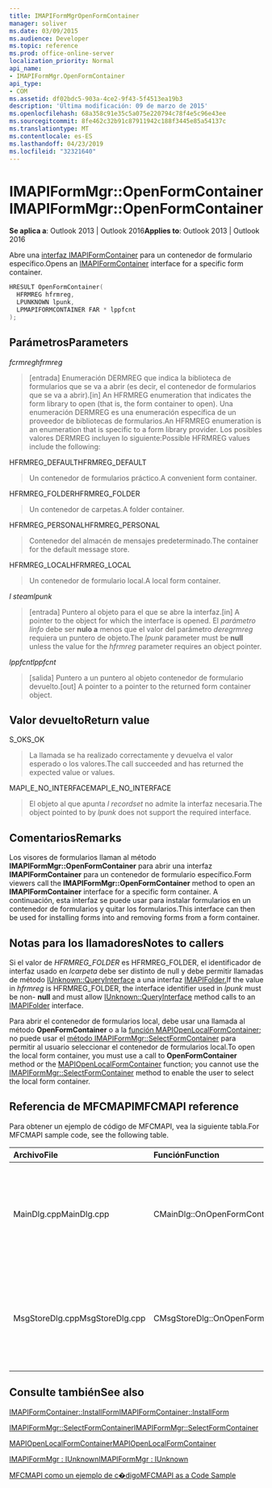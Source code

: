 ```yaml
---
title: IMAPIFormMgrOpenFormContainer
manager: soliver
ms.date: 03/09/2015
ms.audience: Developer
ms.topic: reference
ms.prod: office-online-server
localization_priority: Normal
api_name:
- IMAPIFormMgr.OpenFormContainer
api_type:
- COM
ms.assetid: df02bdc5-903a-4ce2-9f43-5f4513ea19b3
description: 'Última modificación: 09 de marzo de 2015'
ms.openlocfilehash: 68a358c91e35c5a075e220794c78f4e5c96e43ee
ms.sourcegitcommit: 8fe462c32b91c87911942c188f3445e85a54137c
ms.translationtype: MT
ms.contentlocale: es-ES
ms.lasthandoff: 04/23/2019
ms.locfileid: "32321640"
---
```

# <a name="imapiformmgropenformcontainer"></a><span data-ttu-id="3ad5e-103">IMAPIFormMgr::OpenFormContainer</span><span class="sxs-lookup"><span data-stu-id="3ad5e-103">IMAPIFormMgr::OpenFormContainer</span></span>

  
  
<span data-ttu-id="3ad5e-104">**Se aplica a**: Outlook 2013 | Outlook 2016</span><span class="sxs-lookup"><span data-stu-id="3ad5e-104">**Applies to**: Outlook 2013 | Outlook 2016</span></span> 
  
<span data-ttu-id="3ad5e-105">Abre una [interfaz IMAPIFormContainer](imapiformcontaineriunknown.md) para un contenedor de formulario específico.</span><span class="sxs-lookup"><span data-stu-id="3ad5e-105">Opens an [IMAPIFormContainer](imapiformcontaineriunknown.md) interface for a specific form container.</span></span> 
  
```cpp
HRESULT OpenFormContainer(
  HFRMREG hfrmreg,
  LPUNKNOWN lpunk,
  LPMAPIFORMCONTAINER FAR * lppfcnt
);
```

## <a name="parameters"></a><span data-ttu-id="3ad5e-106">Parámetros</span><span class="sxs-lookup"><span data-stu-id="3ad5e-106">Parameters</span></span>

 <span data-ttu-id="3ad5e-107">_fcrmreg_</span><span class="sxs-lookup"><span data-stu-id="3ad5e-107">_hfrmreg_</span></span>
  
> <span data-ttu-id="3ad5e-108">[entrada] Enumeración DERMREG que indica la biblioteca de formularios que se va a abrir (es decir, el contenedor de formularios que se va a abrir).</span><span class="sxs-lookup"><span data-stu-id="3ad5e-108">[in] An HFRMREG enumeration that indicates the form library to open (that is, the form container to open).</span></span> <span data-ttu-id="3ad5e-109">Una enumeración DERMREG es una enumeración específica de un proveedor de bibliotecas de formularios.</span><span class="sxs-lookup"><span data-stu-id="3ad5e-109">An HFRMREG enumeration is an enumeration that is specific to a form library provider.</span></span> <span data-ttu-id="3ad5e-110">Los posibles valores DERMREG incluyen lo siguiente:</span><span class="sxs-lookup"><span data-stu-id="3ad5e-110">Possible HFRMREG values include the following:</span></span>
    
<span data-ttu-id="3ad5e-111">HFRMREG_DEFAULT</span><span class="sxs-lookup"><span data-stu-id="3ad5e-111">HFRMREG_DEFAULT</span></span> 
  
> <span data-ttu-id="3ad5e-112">Un contenedor de formularios práctico.</span><span class="sxs-lookup"><span data-stu-id="3ad5e-112">A convenient form container.</span></span>
    
<span data-ttu-id="3ad5e-113">HFRMREG_FOLDER</span><span class="sxs-lookup"><span data-stu-id="3ad5e-113">HFRMREG_FOLDER</span></span> 
  
> <span data-ttu-id="3ad5e-114">Un contenedor de carpetas.</span><span class="sxs-lookup"><span data-stu-id="3ad5e-114">A folder container.</span></span> 
    
<span data-ttu-id="3ad5e-115">HFRMREG_PERSONAL</span><span class="sxs-lookup"><span data-stu-id="3ad5e-115">HFRMREG_PERSONAL</span></span> 
  
> <span data-ttu-id="3ad5e-116">Contenedor del almacén de mensajes predeterminado.</span><span class="sxs-lookup"><span data-stu-id="3ad5e-116">The container for the default message store.</span></span> 
    
<span data-ttu-id="3ad5e-117">HFRMREG_LOCAL</span><span class="sxs-lookup"><span data-stu-id="3ad5e-117">HFRMREG_LOCAL</span></span> 
  
> <span data-ttu-id="3ad5e-118">Un contenedor de formulario local.</span><span class="sxs-lookup"><span data-stu-id="3ad5e-118">A local form container.</span></span> 
    
 <span data-ttu-id="3ad5e-119">_l steam_</span><span class="sxs-lookup"><span data-stu-id="3ad5e-119">_lpunk_</span></span>
  
> <span data-ttu-id="3ad5e-120">[entrada] Puntero al objeto para el que se abre la interfaz.</span><span class="sxs-lookup"><span data-stu-id="3ad5e-120">[in] A pointer to the object for which the interface is opened.</span></span> <span data-ttu-id="3ad5e-121">El  _parámetro linfo_ debe ser **nulo a** menos que el valor del parámetro  _deregrmreg_ requiera un puntero de objeto.</span><span class="sxs-lookup"><span data-stu-id="3ad5e-121">The  _lpunk_ parameter must be **null** unless the value for the  _hfrmreg_ parameter requires an object pointer.</span></span> 
    
 <span data-ttu-id="3ad5e-122">_lppfcnt_</span><span class="sxs-lookup"><span data-stu-id="3ad5e-122">_lppfcnt_</span></span>
  
> <span data-ttu-id="3ad5e-123">[salida] Puntero a un puntero al objeto contenedor de formulario devuelto.</span><span class="sxs-lookup"><span data-stu-id="3ad5e-123">[out] A pointer to a pointer to the returned form container object.</span></span>
    
## <a name="return-value"></a><span data-ttu-id="3ad5e-124">Valor devuelto</span><span class="sxs-lookup"><span data-stu-id="3ad5e-124">Return value</span></span>

<span data-ttu-id="3ad5e-125">S_OK</span><span class="sxs-lookup"><span data-stu-id="3ad5e-125">S_OK</span></span> 
  
> <span data-ttu-id="3ad5e-126">La llamada se ha realizado correctamente y devuelva el valor esperado o los valores.</span><span class="sxs-lookup"><span data-stu-id="3ad5e-126">The call succeeded and has returned the expected value or values.</span></span>
    
<span data-ttu-id="3ad5e-127">MAPI_E_NO_INTERFACE</span><span class="sxs-lookup"><span data-stu-id="3ad5e-127">MAPI_E_NO_INTERFACE</span></span> 
  
> <span data-ttu-id="3ad5e-128">El objeto al que apunta  _l recordset_ no admite la interfaz necesaria.</span><span class="sxs-lookup"><span data-stu-id="3ad5e-128">The object pointed to by  _lpunk_ does not support the required interface.</span></span> 
    
## <a name="remarks"></a><span data-ttu-id="3ad5e-129">Comentarios</span><span class="sxs-lookup"><span data-stu-id="3ad5e-129">Remarks</span></span>

<span data-ttu-id="3ad5e-130">Los visores de formularios llaman al método **IMAPIFormMgr::OpenFormContainer** para abrir una interfaz **IMAPIFormContainer** para un contenedor de formulario específico.</span><span class="sxs-lookup"><span data-stu-id="3ad5e-130">Form viewers call the **IMAPIFormMgr::OpenFormContainer** method to open an **IMAPIFormContainer** interface for a specific form container.</span></span> <span data-ttu-id="3ad5e-131">A continuación, esta interfaz se puede usar para instalar formularios en un contenedor de formularios y quitar los formularios.</span><span class="sxs-lookup"><span data-stu-id="3ad5e-131">This interface can then be used for installing forms into and removing forms from a form container.</span></span> 
  
## <a name="notes-to-callers"></a><span data-ttu-id="3ad5e-132">Notas para los llamadores</span><span class="sxs-lookup"><span data-stu-id="3ad5e-132">Notes to callers</span></span>

<span data-ttu-id="3ad5e-133">Si el valor de _HFRMREG_FOLDER_ es HFRMREG_FOLDER, el identificador de interfaz usado  en _lcarpeta_ debe ser distinto de null y debe permitir llamadas de método [IUnknown::QueryInterface](https://msdn.microsoft.com/library/ms682521%28v=VS.85%29.aspx) a una interfaz [IMAPIFolder.](imapifolderimapicontainer.md)</span><span class="sxs-lookup"><span data-stu-id="3ad5e-133">If the value in  _hfrmreg_ is HFRMREG_FOLDER, the interface identifier used in  _lpunk_ must be non- **null** and must allow [IUnknown::QueryInterface](https://msdn.microsoft.com/library/ms682521%28v=VS.85%29.aspx) method calls to an [IMAPIFolder](imapifolderimapicontainer.md) interface.</span></span> 
  
<span data-ttu-id="3ad5e-134">Para abrir el contenedor de formularios local, debe usar una llamada al método **OpenFormContainer** o a la [función MAPIOpenLocalFormContainer;](mapiopenlocalformcontainer.md) no puede usar el [método IMAPIFormMgr::SelectFormContainer](imapiformmgr-selectformcontainer.md) para permitir al usuario seleccionar el contenedor de formularios local.</span><span class="sxs-lookup"><span data-stu-id="3ad5e-134">To open the local form container, you must use a call to **OpenFormContainer** method or the [MAPIOpenLocalFormContainer](mapiopenlocalformcontainer.md) function; you cannot use the [IMAPIFormMgr::SelectFormContainer](imapiformmgr-selectformcontainer.md) method to enable the user to select the local form container.</span></span> 
  
## <a name="mfcmapi-reference"></a><span data-ttu-id="3ad5e-135">Referencia de MFCMAPI</span><span class="sxs-lookup"><span data-stu-id="3ad5e-135">MFCMAPI reference</span></span>

<span data-ttu-id="3ad5e-136">Para obtener un ejemplo de código de MFCMAPI, vea la siguiente tabla.</span><span class="sxs-lookup"><span data-stu-id="3ad5e-136">For MFCMAPI sample code, see the following table.</span></span>
  
|<span data-ttu-id="3ad5e-137">**Archivo**</span><span class="sxs-lookup"><span data-stu-id="3ad5e-137">**File**</span></span>|<span data-ttu-id="3ad5e-138">**Función**</span><span class="sxs-lookup"><span data-stu-id="3ad5e-138">**Function**</span></span>|<span data-ttu-id="3ad5e-139">**Comentario**</span><span class="sxs-lookup"><span data-stu-id="3ad5e-139">**Comment**</span></span>|
|:-----|:-----|:-----|
|<span data-ttu-id="3ad5e-140">MainDlg.cpp</span><span class="sxs-lookup"><span data-stu-id="3ad5e-140">MainDlg.cpp</span></span>  <br/> |<span data-ttu-id="3ad5e-141">CMainDlg::OnOpenFormContainer</span><span class="sxs-lookup"><span data-stu-id="3ad5e-141">CMainDlg::OnOpenFormContainer</span></span>  <br/> |<span data-ttu-id="3ad5e-142">MFCMAPI usa el **método IMAPIFormMgr::OpenFormContainer** para recuperar un contenedor de formularios para que se pueda representar el contenido del contenedor.</span><span class="sxs-lookup"><span data-stu-id="3ad5e-142">MFCMAPI uses the **IMAPIFormMgr::OpenFormContainer** method to retrieve a form container so the container's contents can be rendered.</span></span>  <br/> |
|<span data-ttu-id="3ad5e-143">MsgStoreDlg.cpp</span><span class="sxs-lookup"><span data-stu-id="3ad5e-143">MsgStoreDlg.cpp</span></span>  <br/> |<span data-ttu-id="3ad5e-144">CMsgStoreDlg::OnOpenFormContainer</span><span class="sxs-lookup"><span data-stu-id="3ad5e-144">CMsgStoreDlg::OnOpenFormContainer</span></span>  <br/> |<span data-ttu-id="3ad5e-145">MFCMAPI usa el método **IMAPIFormMgr::OpenFormContainer** para recuperar un contenedor de formulario de una carpeta para que se pueda representar el contenido del contenedor.</span><span class="sxs-lookup"><span data-stu-id="3ad5e-145">MFCMAPI uses the **IMAPIFormMgr::OpenFormContainer** method to retrieve a form container for a folder so the container's contents can be rendered.</span></span>  <br/> |
   
## <a name="see-also"></a><span data-ttu-id="3ad5e-146">Consulte también</span><span class="sxs-lookup"><span data-stu-id="3ad5e-146">See also</span></span>



[<span data-ttu-id="3ad5e-147">IMAPIFormContainer::InstallForm</span><span class="sxs-lookup"><span data-stu-id="3ad5e-147">IMAPIFormContainer::InstallForm</span></span>](imapiformcontainer-installform.md)
  
[<span data-ttu-id="3ad5e-148">IMAPIFormMgr::SelectFormContainer</span><span class="sxs-lookup"><span data-stu-id="3ad5e-148">IMAPIFormMgr::SelectFormContainer</span></span>](imapiformmgr-selectformcontainer.md)
  
[<span data-ttu-id="3ad5e-149">MAPIOpenLocalFormContainer</span><span class="sxs-lookup"><span data-stu-id="3ad5e-149">MAPIOpenLocalFormContainer</span></span>](mapiopenlocalformcontainer.md)
  
[<span data-ttu-id="3ad5e-150">IMAPIFormMgr : IUnknown</span><span class="sxs-lookup"><span data-stu-id="3ad5e-150">IMAPIFormMgr : IUnknown</span></span>](imapiformmgriunknown.md)


[<span data-ttu-id="3ad5e-151">MFCMAPI como un ejemplo de c�digo</span><span class="sxs-lookup"><span data-stu-id="3ad5e-151">MFCMAPI as a Code Sample</span></span>](mfcmapi-as-a-code-sample.md)

